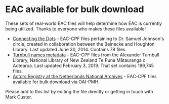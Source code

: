 # EAC available for bulk download

These sets of real-world EAC files will help determine how EAC is currently being utilized. Thanks to everyone who makes these files available!

* [Connecting the Dots](https://wiki.harvard.edu/confluence/display/connectingdots/Records) - EAC-CPF files pertaining to Dr. Samuel Johnson's circle, created in collaboration between the Beinecke and Houghton Library. Last updated June 30, 2014. Contains 78 files.
* [Turnbull names metadata](https://natlib.govt.nz/about-us/open-data/turnbull-names-metadata) - EAC-CPF files from the Alexander Turnbull Library, National Library of New Zealand Te Puna Mātauranga o Aotearoa. Last updated February 3, 2019. That set contains 199,745 files.
* [Actors Registry at the Netherlands National Archives](https://actorenregister.nationaalarchief.nl/welkom) - EAC-CPF files available for bulk download via OAI-PMH.

Please add to this list by editing the file directly or getting in touch with Mark Custer.
